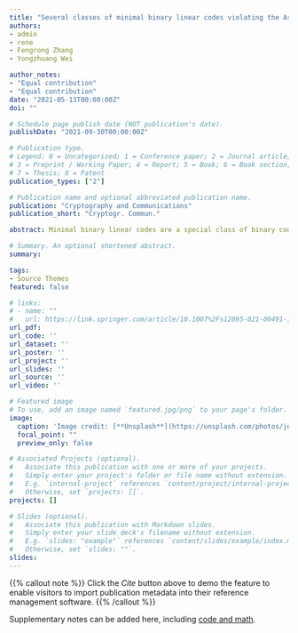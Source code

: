 ```yaml
---
title: "Several classes of minimal binary linear codes violating the Ashikhmin-Barg bound."
authors:
- admin
- rene
- Fengrong Zhang
- Yongzhuang Wei

author_notes:
- "Equal contribution"
- "Equal contribution"
date: "2021-05-13T00:00:00Z"
doi: ""

# Schedule page publish date (NOT publication's date).
publishDate: "2021-09-30T00:00:00Z"

# Publication type.
# Legend: 0 = Uncategorized; 1 = Conference paper; 2 = Journal article;
# 3 = Preprint / Working Paper; 4 = Report; 5 = Book; 6 = Book section;
# 7 = Thesis; 8 = Patent
publication_types: ["2"]

# Publication name and optional abbreviated publication name.
publication: "Cryptography and Communications"
publication_short: "Cryptogr. Commun."

abstract: Minimal binary linear codes are a special class of binary codes with important applications in secret sharing and secure two-party computation. These codes are characterized by the property that none of the nonzero codewords is covered by any other codeword. Denoting by wmin and wmax the minimum and maximum weights of the codewords, respectively, such codes are relatively easy to design when the ratio wmin/ wmax is larger than $1/2$ (known as the Ashikhmin-Barg bound). On the other hand, a few known classes of minimal codes violate this bound, hence having the property $w_{{min}}/ w_{{max}}\leq  1/2$. In this article, we provide several explicit classes of minimal binary linear codes that violate the Ashikhmin-Barg bound while achieving a great variety of the ratio $w_{min}/w_{max}$. Our first generic method employs suitable characteristic functions with relatively low weights within the range $[n + 1,2n− 2]$. The second approach specifies characteristic functions with weights in $[2n− 2 + 1,2n− 2 + 2n− 3 − 1]$, whose supports contain a skewed (removing one element) affine subspace of dimension $n − 2$. Finally, we also characterize an infinite family of minimal codes based on the class of so-called root Boolean functions of weight $2n− 1 − (n − 1)$, useful in specific hardware testing applications. Consequently, many infinite classes of minimal codes crossing the Ashikhmin-Barg bound are derived from an ample range of characteristic functions. In certain cases, we completely specify the weight distributions of the resulting codes.

# Summary. An optional shortened abstract.
summary: 

tags:
- Source Themes
featured: false

# links:
# - name: ""
#   url: https://link.springer.com/article/10.1007%2Fs12095-021-00491-1
url_pdf: 
url_code: ''
url_dataset: ''
url_poster: ''
url_project: ''
url_slides: ''
url_source: ''
url_video: ''

# Featured image
# To use, add an image named `featured.jpg/png` to your page's folder. 
image:
  caption: 'Image credit: [**Unsplash**](https://unsplash.com/photos/jdD8gXaTZsc)'
  focal_point: ""
  preview_only: false

# Associated Projects (optional).
#   Associate this publication with one or more of your projects.
#   Simply enter your project's folder or file name without extension.
#   E.g. `internal-project` references `content/project/internal-project/index.md`.
#   Otherwise, set `projects: []`.
projects: []

# Slides (optional).
#   Associate this publication with Markdown slides.
#   Simply enter your slide deck's filename without extension.
#   E.g. `slides: "example"` references `content/slides/example/index.md`.
#   Otherwise, set `slides: ""`.
slides:
---
```


{{% callout note %}}
Click the *Cite* button above to demo the feature to enable visitors to import publication metadata into their reference management software.
{{% /callout %}}

Supplementary notes can be added here, including [code and math](https://sourcethemes.com/academic/docs/writing-markdown-latex/).
